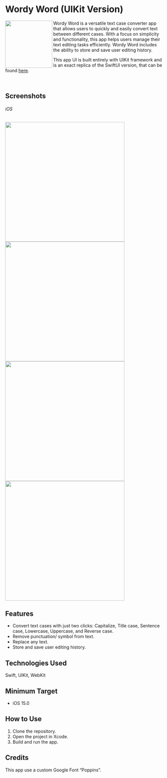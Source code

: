 # Wordy Word (UIKit Version)

<img align="left" src="https://github.com/mikecaesario/Wordy-Word-UIKit/assets/53443317/945b7530-e679-4fc5-b8ab-438655c395e3" width="150" height="150">

Wordy Word is a versatile text case converter app that allows users to quickly and easily convert text between different cases. With a focus on simplicity and functionality, this app helps users manage their text editing tasks efficiently. Wordy Word includes the ability to store and save user editing history.

This app UI is built entirely with UIKit framework and is an exact replica of the SwiftUI version, that can be found [here](https://github.com/mikecaesario/Wordy-Word-SwiftUI).

</br>

## Screenshots

###### iOS

<p float="top">
  <img src="https://github.com/mikecaesario/Wordy-Word-UIKit/assets/53443317/98d769ae-f083-412b-be74-dd9a74801bd5" height="380" />
  <img src="https://github.com/mikecaesario/Wordy-Word-UIKit/assets/53443317/152e767f-64f4-47dd-b801-552f4d7a2cab" height="380" /> 
  <img src="https://github.com/mikecaesario/Wordy-Word-UIKit/assets/53443317/530cd33a-7463-47e3-9e8d-ffec37bd4f9c" height="380" />
  <img src="https://github.com/mikecaesario/Wordy-Word-UIKit/assets/53443317/a1cf196f-2608-4532-a3d2-89aa02852b16" height="380" />

</p>

## Features
* Convert text cases with just two clicks: Capitalize, Title case, Sentence case, Lowercase, Uppercase, and Reverse case.
* Remove punctuation/ symbol from text.
* Replace any text.
* Store and save user editing history.

## Technologies Used
Swift, UIKit, WebKit

## Minimum Target
* iOS 15.0

## How to Use
1.	Clone the repository.
2.	Open the project in Xcode.
3.	Build and run the app.

## Credits
This app use a custom Google Font “Poppins”.
